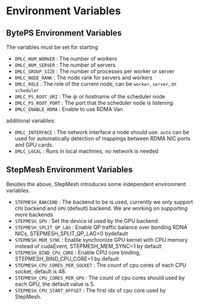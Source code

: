 # Environment Variables

## BytePS Environment Variables
The variables must be set for starting

- `DMLC_NUM_WORKER` : The number of workers
- `DMLC_NUM_SERVER` : The number of servers
- `DMLC_GROUP_SIZE` : The number of processes per worker or server
- `DMLC_NODE_RANK` : The node rank for servers and workers
- `DMLC_ROLE` : The role of the current node, can be `worker`, `server`, or `scheduler`
- `DMLC_PS_ROOT_URI` : The ip or hostname of the scheduler node
- `DMLC_PS_ROOT_PORT` : The port that the scheduler node is listening
- `DMLC_ENABLE_RDMA` : Enable to use RDMA Van

additional variables:

- `DMLC_INTERFACE` : The network interface a node should use.
`auto` can be used for automatically detection of mappings between RDMA NIC ports and GPU cards.
- `DMLC_LOCAL` : Runs in local machines, no network is needed

## StepMesh Environment Variables

Besides the above, StepMesh introduces some independent environment variables.

- `STEPMESH_BAKCEND` : The backend to be is used,
currently we only support `CPU` backend and `GPU` (default) backend.
We are working on supporting more backends
- `STEPMESH_GPU` : Set the device id used by the GPU backend
- `STEPMESH_SPLIT_QP_LAG` : Enable QP traffic balance over bonding RDNA NICs, STEPMESH_SPLIT_QP_LAG=0 bydefault
- `STEPMESH_MEM_SYNC` : Enable synchronize GPU kernel with CPU memory instead of cudaEvent,
STEPMESH_MEM_SYNC=1 by default
- `STEPMESH_BIND_CPU_CORE` : Enable CPU core binding, STEPMESH_BIND_CPU_CORE=1 by default
- `STEPMESH_CPU_CORES_PER_SOCKET` : The count of cpu cores of each CPU socket, default is 48.
- `STEPMESH_CPU_CORES_PER_GPU` : The count of cpu cores should used by each GPU, the default value is 5.
- `STEPMESH_CPU_START_OFFSET` : The first idx of cpu core used by StepMesh.
